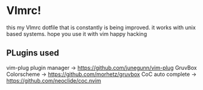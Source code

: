 # VImrc!
this my VImrc dotfile that is constantly is
being improved. it works with unix based 
systems. hope you use it with vim happy hacking

## PLugins used
vim-plug plugin manager -> https://github.com/junegunn/vim-plug
GruvBox Colorscheme -> https://github.com/morhetz/gruvbox
CoC auto complete -> https://github.com/neoclide/coc.nvim
